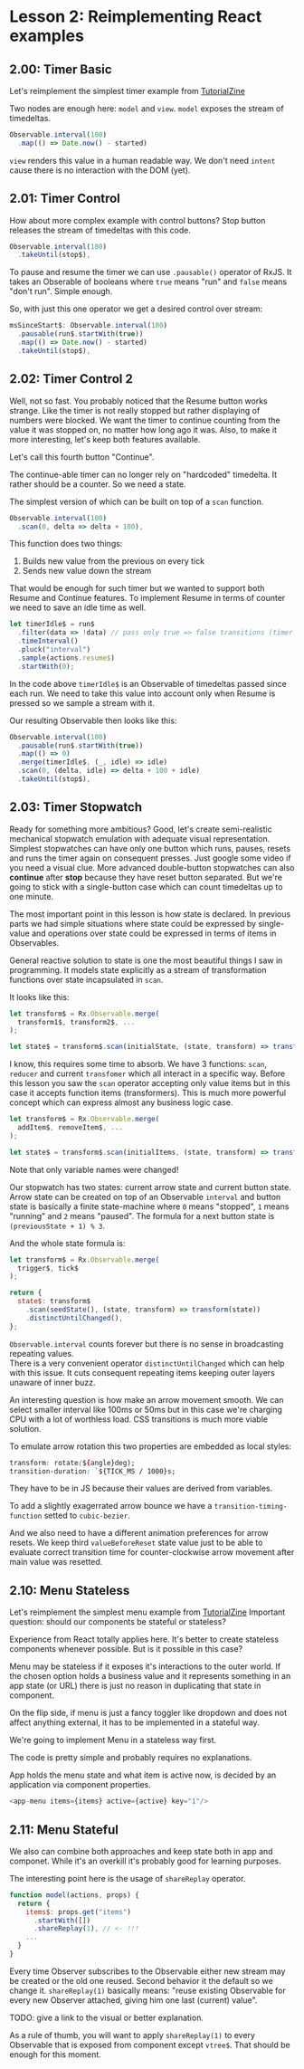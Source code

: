 # Lesson 2: Reimplementing React examples

## 2.00: Timer Basic

Let's reimplement the simplest timer example from [TutorialZine](http://tutorialzine.com/2014/07/5-practical-examples-for-learning-facebooks-react-framework/)

Two nodes are enough here: `model` and `view`.
`model` exposes the stream of timedeltas.

```js
Observable.interval(100)
  .map(() => Date.now() - started)
```

`view` renders this value in a human readable way.
We don't need `intent` cause there is no interaction with the DOM (yet).

## 2.01: Timer Control

How about more complex example with control buttons?
Stop button releases the stream of timedeltas with this code.

```js
Observable.interval(100)
  .takeUntil(stop$),
```

To pause and resume the timer we can use `.pausable()` operator of RxJS.
It takes an Obserable of booleans where `true` means "run" and `false` means "don't run".
Simple enough.

So, with just this one operator we get a desired control over stream:

```js
msSinceStart$: Observable.interval(100)
  .pausable(run$.startWith(true))
  .map(() => Date.now() - started)
  .takeUntil(stop$),
```

## 2.02: Timer Control 2

Well, not so fast. You probably noticed that the Resume button works strange.
Like the timer is not really stopped but rather displaying of numbers were blocked.
We want the timer to continue counting from the value it was stopped on,
no matter how long ago it was. Also, to make it more interesting, let's keep both features available.

Let's call this fourth button "Continue".

The continue-able timer can no longer rely on "hardcoded" timedelta.
It rather should be a counter. So we need a state.

The simplest version of which can be built on top of a `scan` function.

```js
Observable.interval(100)
  .scan(0, delta => delta + 100),
```

This function does two things:

1. Builds new value from the previous on every tick
2. Sends new value down the stream

That would be enough for such timer but we wanted to support both Resume and Continue features.
To implement Resume in terms of counter we need to save an idle time as well.

```js
let timerIdle$ = run$
  .filter(data => !data) // pass only true => false transitions (timer is stopped)
  .timeInterval()
  .pluck("interval")
  .sample(actions.resume$)
  .startWith(0);
```

In the code above `timerIdle$` is an Observable of timedeltas passed since each run.
We need to take this value into account only when Resume is pressed so we sample a stream with it.

Our resulting Observable then looks like this:

```js
Observable.interval(100)
  .pausable(run$.startWith(true))
  .map(() => 0)
  .merge(timerIdle$, (_, idle) => idle)
  .scan(0, (delta, idle) => delta + 100 + idle)
  .takeUntil(stop$),
```

## 2.03: Timer Stopwatch

Ready for something more ambitious? Good, let's create semi-realistic mechanical stopwatch emulation
with adequate visual representation. Simplest stopwatches can have only one
button which runs, pauses, resets and runs the timer again on consequent presses.
Just google some video if you need a visual clue. More advanced double-button stopwatches can also **continue** after **stop**
because they have reset button separated. But we're going to stick with a single-button case
which can count timedeltas up to one minute.

The most important point in this lesson is how state is declared. In previous parts
we had simple situations where state could be expressed by single-value and operations
over state could be expressed in terms of items in Observables.

General reactive solution to state is one the most beautiful things I saw in programming.
It models state explicitly as a stream of transformation functions over state incapsulated in `scan`.

It looks like this:

```js
let transform$ = Rx.Observable.merge(
  transform1$, transform2$, ...
);

let state$ = transform$.scan(initialState, (state, transform) => transform(state));
```

I know, this requires some time to absorb. We have 3 functions: `scan`, `reducer` and current `transfomer`
which all interact in a specific way. Before this lesson you saw the `scan` operator accepting only value items
but in this case it accepts function items (transformers). This is much more powerful concept which
can express almost any business logic case.

```js
let transform$ = Rx.Observable.merge(
  addItem$, removeItem$, ...
);

let state$ = transform$.scan(initialItems, (state, transform) => transform(state));
```

Note that only variable names were changed!

Our stopwatch has two states: current arrow state and current button state.
Arrow state can be created on top of an Observable `interval` and button state is basically a
finite state-machine where `0` means "stopped", `1` means "running" and `2` means "paused".
The formula for a next button state is `(previousState + 1) % 3`.

And the whole state formula is:

```js
let transform$ = Rx.Observable.merge(
  trigger$, tick$
);

return {
  state$: transform$
    .scan(seedState(), (state, transform) => transform(state))
    .distinctUntilChanged(),
};
```

`Observable.interval` counts forever but there is no sense in
broadcasting repeating values.<br/>
There is a very convenient operator `distinctUntilChanged` which can help
with this issue. It cuts consequent repeating items keeping outer layers unaware of inner buzz.

An interesting question is how make an arrow movement smooth.
We can select smaller interval like 100ms or 50ms but in this case we're charging CPU with
a lot of worthless load. CSS transitions is much more viable solution.

To emulate arrow rotation this two properties are embedded as local styles:

```CSS
transform: rotate(${angle}deg);
transition-duration: `${TICK_MS / 1000}s;
```

They have to be in JS because their values are derived from variables.

To add a slightly exagerrated arrow bounce we have a `transition-timing-function`
setted to `cubic-bezier`.

And we also need to have a different animation preferences for arrow resets.
We keep third `valueBeforeReset` state value just to be able to evaluate correct transition time
for counter-clockwise arrow movement after main value was resetted.

## 2.10: Menu Stateless

Let's reimplement the simplest menu example from [TutorialZine](http://tutorialzine.com/2014/07/5-practical-examples-for-learning-facebooks-react-framework/)
Important question: should our components be stateful or stateless?

Experience from React totally applies here.
It's better to create stateless components whenever possible.
But is it possible in this case?

Menu may be stateless if it exposes it's interactions to the outer world.
If the chosen option holds a business value and it represents something in an app state (or URL)
there is just no reason in duplicating that state in component.

On the flip side, if menu is just a fancy toggler like dropdown and does not affect anything external,
it has to be implemented in a stateful way.

We're going to implement Menu in a stateless way first.

The code is pretty simple and probably requires no explanations.

App holds the menu state and what item is active now,
is decided by an application via component properties.

```js
<app-menu items={items} active={active} key="1"/>
```

## 2.11: Menu Stateful

We also can combine both approaches and keep state both in app and componet.
While it's an overkill it's probably good for learning purposes.

The interesting point here is the usage of `shareReplay` operator.

```js
function model(actions, props) {
  return {
    items$: props.get("items")
      .startWith([])
      .shareReplay(1), // <- !!!
    ...
  }
}
```

Every time Observer subscribes to the Observable either new stream may be created or the old one reused.
Second behavior it the default so we change it.
`shareReplay(1)` basically means: "reuse existing Observable for every
new Observer attached, giving him one last (current) value".

TODO: give a link to the visual or better explanation.

As a rule of thumb, you will want to apply `shareReplay(1)` to every Observable
that is exposed from component except `vtree$`. That should be enough for this moment.
